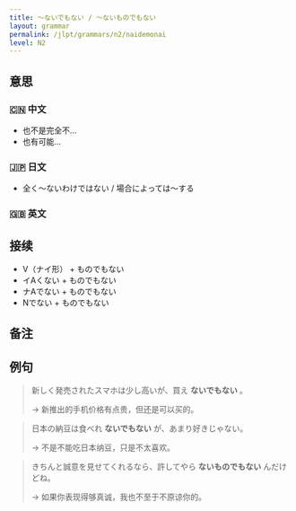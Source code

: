 ```yaml
---
title: 〜ないでもない / 〜ないものでもない
layout: grammar
permalink: /jlpt/grammars/n2/naidemonai
level: N2
---
```


## 意思

### 🇨🇳 中文

- 也不是完全不...
- 也有可能...

### 🇯🇵 日文

- 全く〜ないわけではない / 場合によっては〜する

### 🇬🇧 英文


## 接续

- V（ナイ形） + ものでもない
- イAくない + ものでもない
- ナAでない + ものでもない
- Nでない + ものでもない

## 备注


## 例句

> 新しく発売されたスマホは少し高いが、買え **ないでもない** 。
>
> →  新推出的手机价格有点贵，但还是可以买的。

> 日本の納豆は食べれ **ないでもない** が、あまり好きじゃない。
>
> → 不是不能吃日本纳豆，只是不太喜欢。

> きちんと誠意を見せてくれるなら、許してやら **ないものでもない** んだけどね。
>
> → 如果你表现得够真诚，我也不至于不原谅你的。

